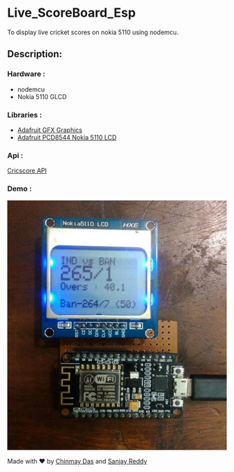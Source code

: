 # Live_ScoreBoard_Esp
To display live cricket scores on nokia 5110 using nodemcu.

## Description:

### Hardware :

* nodemcu
* Nokia 5110 GLCD

### Libraries :

* [Adafruit GFX Graphics](https://github.com/adafruit/Adafruit-GFX-Library)
* [Adafruit PCD8544 Nokia 5110 LCD](https://github.com/adafruit/Adafruit-PCD8544-Nokia-5110-LCD-library)

### Api :

[Cricscore API](http://cricscore-api.appspot.com)

### Demo :

<img src="images/score1.jpg">

Made with :heart: by [Chinmay Das](https://github.com/chinmaydas96/) and [Sanjay Reddy](https://github.com/KSanjayReddy/)

